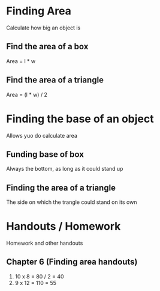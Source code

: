 # Finding Area
Calculate how big an object is

## Find the area of a box
Area = l * w

## Find the area of a triangle
Area = (l * w) / 2

# Finding the base of an object
Allows yuo do calculate area

## Funding base of box
Always the bottom, as long as it could stand up

## Finding the area of a triangle
The side on which the trangle could stand on its own

# Handouts / Homework
Homework and other handouts

## Chapter 6 (Finding area handouts)
1. 10 x 8 = 80 / 2 = 40
2. 9 x 12 = 110 = 55